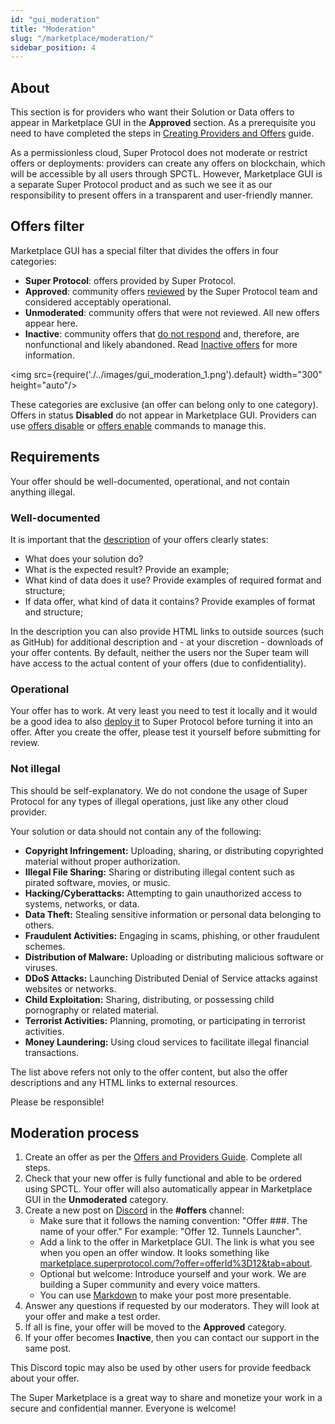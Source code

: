```yaml
---
id: "gui_moderation"
title: "Moderation"
slug: "/marketplace/moderation/"
sidebar_position: 4
---
```


## About

This section is for providers who want their Solution or Data offers to appear in Marketplace GUI in the **Approved** section. As a prerequisite you need to have completed the steps in [Creating Providers and Offers](/developers/cli_guides/providers_offers) guide.

As a permissionless cloud, Super Protocol does not moderate or restrict offers or deployments: providers can create any offers on blockchain, which will be accessible by all users through SPCTL. However, Marketplace GUI is a separate Super Protocol product and as such we see it as our responsibility to present offers in a transparent and user-friendly manner.

## Offers filter

Marketplace GUI has a special filter that divides the offers in four categories:

- **Super Protocol**: offers provided by Super Protocol.
- **Approved**: community offers [reviewed](/developers/marketplace/moderation/) by the Super Protocol team and considered acceptably operational.
- **Unmoderated**: community offers that were not reviewed. All new offers appear here.
- **Inactive**: community offers that [do not respond](/developers/cli_guides/providers_offers#about-offer-provisioner) and, therefore, are nonfunctional and likely abandoned. Read [Inactive offers](/developers/cli_guides/providers_offers#inactive-offers) for more information.

<img src={require('./../images/gui_moderation_1.png').default} width="300" height="auto"/>

These categories are exclusive (an offer can belong only to one category). Offers in status **Disabled** do not appear in Marketplace GUI. Providers can use [offers disable](/developers/cli_commands/offers/offers/disable) or [offers enable](/developers/cli_commands/offers/offers/enable) commands to manage this. 

## Requirements

Your offer should be well-documented, operational, and not contain anything illegal.

### Well-documented

It is important that the [description](/developers/cli_guides/providers_offers#offer-description) of your offers clearly states:
* What does your solution do?
* What is the expected result? Provide an example;
* What kind of data does it use? Provide examples of required format and structure;
* If data offer, what kind of data it contains? Provide examples of format and structure;

In the description you can also provide HTML links to outside sources (such as GitHub) for additional description and - at your discretion - downloads of your offer contents. By default, neither the users nor the Super team will have access to the actual content of your offers (due to confidentiality).

### Operational

Your offer has to work. At very least you need to test it locally and it would be a good idea to also [deploy it](/developers/cli_guides/quick_guide) to Super Protocol before turning it into an offer. After you create the offer, please test it yourself before submitting for review. 

### Not illegal

This should be self-explanatory. We do not condone the usage of Super Protocol for any types of illegal operations, just like any other cloud provider.

Your solution or data should not contain any of the following:

* **Copyright Infringement:** Uploading, sharing, or distributing copyrighted material without proper authorization.
* **Illegal File Sharing:** Sharing or distributing illegal content such as pirated software, movies, or music.
* **Hacking/Cyberattacks:** Attempting to gain unauthorized access to systems, networks, or data.
* **Data Theft:** Stealing sensitive information or personal data belonging to others.
* **Fraudulent Activities:** Engaging in scams, phishing, or other fraudulent schemes.
* **Distribution of Malware:** Uploading or distributing malicious software or viruses.
* **DDoS Attacks:** Launching Distributed Denial of Service attacks against websites or networks.
* **Child Exploitation:** Sharing, distributing, or possessing child pornography or related material.
* **Terrorist Activities:** Planning, promoting, or participating in terrorist activities.
* **Money Laundering:** Using cloud services to facilitate illegal financial transactions.

The list above refers not only to the offer content, but also the offer descriptions and any HTML links to external resources.

Please be responsible!

## Moderation process

1. Create an offer as per the [Offers and Providers Guide](/developers/cli_guides/providers_offers). Complete all steps.
2. Check that your new offer is fully functional and able to be ordered using SPCTL. Your offer will also automatically appear in Marketplace GUI in the **Unmoderated** category.
2. Create a new post on [Discord](https://discord.com/invite/superprotocol) in the **#offers** channel:
   * Make sure that it follows the naming convention: "Offer ###. The name of your offer." For example: "Offer 12. Tunnels Launcher".
   * Add a link to the offer in Marketplace GUI. The link is what you see when you open an offer window. It looks something like [marketplace.superprotocol.com/?offer=offerId%3D12&tab=about](https://marketplace.superprotocol.com/?offer=offerId%3D12&tab=about).
   * Optional but welcome: Introduce yourself and your work. We are building a Super community and every voice matters.
   * You can use [Markdown](https://www.markdownguide.org/) to make your post more presentable.
3. Answer any questions if requested by our moderators. They will look at your offer and make a test order.
4. If all is fine, your offer will be moved to the **Approved** category.
5. If your offer becomes **Inactive**, then you can contact our support in the same post.

This Discord topic may also be used by other users for provide feedback about your offer. 

The Super Marketplace is a great way to share and monetize your work in a secure and confidential manner. Everyone is welcome! 